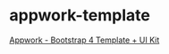 # appwork-template

[Appwork - Bootstrap 4 Template + UI Kit](https://wrapbootstrap.com/theme/appwork-bootstrap-4-template-ui-kit-WB0C668T3)
